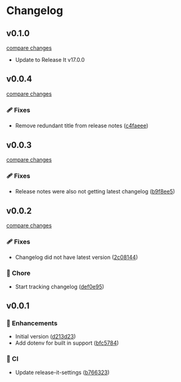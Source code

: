 # Changelog

## v0.1.0

[compare changes](https://github.com/jcamp-code/release-it-changelogen/compare/v0.0.4...v0.1.0)

- Update to Release It v17.0.0

## v0.0.4

[compare changes](https://github.com/jcamp-code/release-it-changelogen/compare/v0.0.3...v0.0.4)

### 🩹 Fixes

- Remove redundant title from release notes ([c4faeee](https://github.com/jcamp-code/release-it-changelogen/commit/c4faeee))

## v0.0.3

[compare changes](https://github.com/jcamp-code/release-it-changelogen/compare/v0.0.2...v0.0.3)

### 🩹 Fixes

- Release notes were also not getting latest changelog ([b9f8ee5](https://github.com/jcamp-code/release-it-changelogen/commit/b9f8ee5))

## v0.0.2

[compare changes](https://github.com/jcamp-code/release-it-changelogen/compare/v0.0.1...v0.0.2)

### 🩹 Fixes

- Changelog did not have latest version ([2c08144](https://github.com/jcamp-code/release-it-changelogen/commit/2c08144))

### 🏡 Chore

- Start tracking changelog ([def0e95](https://github.com/jcamp-code/release-it-changelogen/commit/def0e95))

## v0.0.1

### 🚀 Enhancements

- Initial version ([d213d23](https://github.com/jcamp-code/release-it-changelogen/commit/d213d23))
- Add dotenv for built in support ([bfc5784](https://github.com/jcamp-code/release-it-changelogen/commit/bfc5784))

### 🤖 CI

- Update release-it-settings ([b766323](https://github.com/jcamp-code/release-it-changelogen/commit/b766323))
